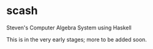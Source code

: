 scash
=====

Steven's Computer Algebra System using Haskell

This is in the very early stages; more to be added soon.